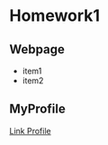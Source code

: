 # Homework1
## Webpage
* item1
* item2
## MyProfile
[Link Profile](https://Penpanch.github.io/homework1/web)
